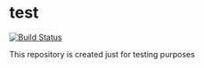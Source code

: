 # test

[![Build Status](https://travis-ci.org/monim67/django-bootstrap-datepicker-plus.svg?branch=master)](https://travis-ci.org/monim67/django-bootstrap-datepicker-plus)


This repository is created just for testing purposes
